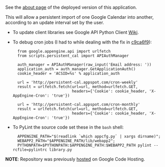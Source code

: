 See the [about page][2] of the deployed version of this application.

This will allow a persistent import of one Google Calendar into another,
according to an update interval set by the user.

- To update client libraries see Google API Python Client [Wiki][1].
- To debug cron jobs (I had to while dealing with the fix in [c9ca6f9][3]):

        from google.appengine.api import urlfetch
        from scripts.persistent_cal import APIAuthManager

        auth_manager = APIAuthManager(raw_input('Email address: '))
        application_auth = auth_manager.GetApplicationAuth()
        cookie_header = 'ACSID=%s' % application_auth

        url = 'http://persistent-cal.appspot.com/cron-weekly'
        result = urlfetch.fetch(url=url, method=urlfetch.GET, 
                                headers={'Cookie': cookie_header, 'X-AppEngine-Cron': 'true'})

        url = 'http://persistent-cal.appspot.com/cron-monthly'
        result = urlfetch.fetch(url=url, method=urlfetch.GET, 
                                headers={'Cookie': cookie_header, 'X-AppEngine-Cron': 'true'})

- To PyLint the source code set these in the `bash` shell:

        APPENGINE_PATH="$(readlink `which appcfg.py` | xargs dirname)";
        WEBAPP2_PATH="$APPENGINE_PATH/lib/webapp2";
        PYTHONPATH=$PYTHONPATH:$APPENGINE_PATH:$WEBAPP2_PATH pylint --rcfile=pylintrc library.py

**NOTE**: Repository was previously [hosted][4] on Google Code Hosting.

[1]: http://code.google.com/p/google-api-python-client/wiki/GoogleAppEngine
[2]: http://persistent-cal.appspot.com/about
[3]: https://github.com/dhermes/persistent-cal/commit/c9ca6f9c791c3c7f01975f1f87505ea5cf196d97
[4]: https://code.google.com/p/persistent-cal/
